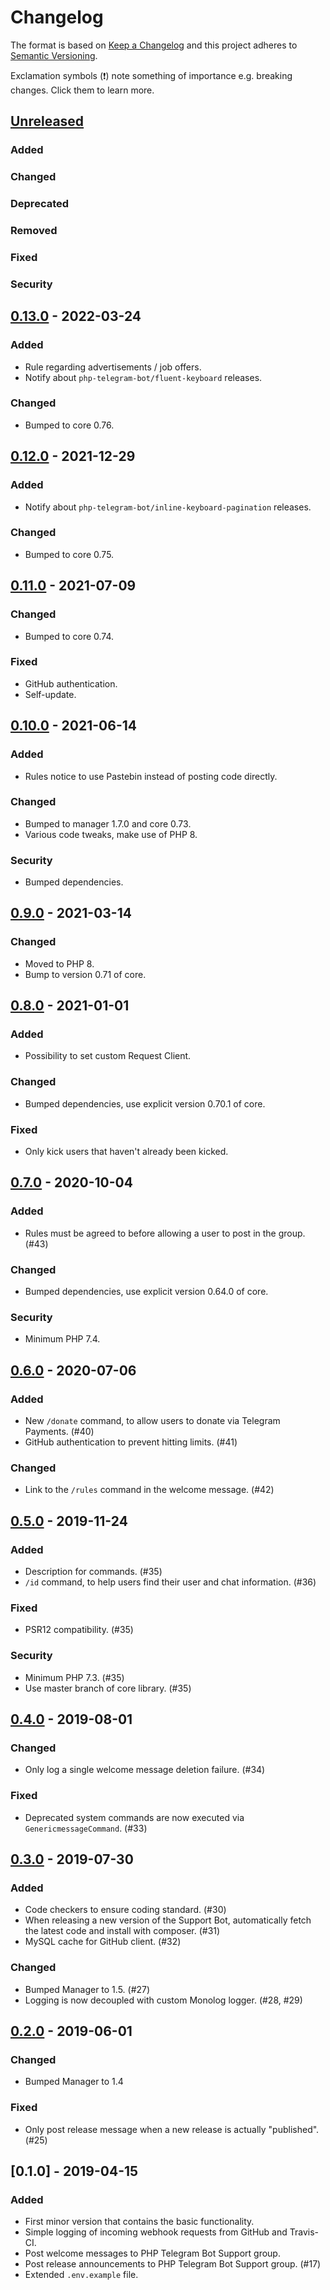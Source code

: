 # Changelog
The format is based on [Keep a Changelog](http://keepachangelog.com/) and this project adheres to [Semantic Versioning](http://semver.org/).

Exclamation symbols (:exclamation:) note something of importance e.g. breaking changes. Click them to learn more.

## [Unreleased]
### Added
### Changed
### Deprecated
### Removed
### Fixed
### Security

## [0.13.0] - 2022-03-24
### Added
- Rule regarding advertisements / job offers.
- Notify about `php-telegram-bot/fluent-keyboard` releases.
### Changed
- Bumped to core 0.76.

## [0.12.0] - 2021-12-29
### Added
- Notify about `php-telegram-bot/inline-keyboard-pagination` releases.
### Changed
- Bumped to core 0.75.

## [0.11.0] - 2021-07-09
### Changed
- Bumped to core 0.74.
### Fixed
- GitHub authentication.
- Self-update.

## [0.10.0] - 2021-06-14
### Added
- Rules notice to use Pastebin instead of posting code directly.
### Changed
- Bumped to manager 1.7.0 and core 0.73.
- Various code tweaks, make use of PHP 8.
### Security
- Bumped dependencies.

## [0.9.0] - 2021-03-14
### Changed
- Moved to PHP 8.
- Bump to version 0.71 of core.

## [0.8.0] - 2021-01-01
### Added
- Possibility to set custom Request Client.
### Changed
- Bumped dependencies, use explicit version 0.70.1 of core.
### Fixed
- Only kick users that haven't already been kicked.

## [0.7.0] - 2020-10-04
### Added
- Rules must be agreed to before allowing a user to post in the group. (#43)
### Changed
- Bumped dependencies, use explicit version 0.64.0 of core.
### Security
- Minimum PHP 7.4.

## [0.6.0] - 2020-07-06
### Added
- New `/donate` command, to allow users to donate via Telegram Payments. (#40)
- GitHub authentication to prevent hitting limits. (#41)
### Changed
- Link to the `/rules` command in the welcome message. (#42)

## [0.5.0] - 2019-11-24
### Added
- Description for commands. (#35)
- `/id` command, to help users find their user and chat information. (#36)
### Fixed
- PSR12 compatibility. (#35)
### Security
- Minimum PHP 7.3. (#35)
- Use master branch of core library. (#35)

## [0.4.0] - 2019-08-01
### Changed
- Only log a single welcome message deletion failure. (#34)
### Fixed
- Deprecated system commands are now executed via `GenericmessageCommand`. (#33)

## [0.3.0] - 2019-07-30
### Added
- Code checkers to ensure coding standard. (#30)
- When releasing a new version of the Support Bot, automatically fetch the latest code and install with composer. (#31)
- MySQL cache for GitHub client. (#32)
### Changed
- Bumped Manager to 1.5. (#27)
- Logging is now decoupled with custom Monolog logger. (#28, #29)

## [0.2.0] - 2019-06-01
### Changed
- Bumped Manager to 1.4
### Fixed
- Only post release message when a new release is actually "published". (#25)

## [0.1.0] - 2019-04-15
### Added
- First minor version that contains the basic functionality.
- Simple logging of incoming webhook requests from GitHub and Travis-CI.
- Post welcome messages to PHP Telegram Bot Support group.
- Post release announcements to PHP Telegram Bot Support group. (#17)
- Extended `.env.example` file.

[Unreleased]: https://github.com/php-telegram-bot/support-bot/compare/master...develop
[0.13.0]: https://github.com/php-telegram-bot/support-bot/compare/0.12.0...0.13.0
[0.12.0]: https://github.com/php-telegram-bot/support-bot/compare/0.11.0...0.12.0
[0.11.0]: https://github.com/php-telegram-bot/support-bot/compare/0.10.0...0.11.0
[0.10.0]: https://github.com/php-telegram-bot/support-bot/compare/0.9.0...0.10.0
[0.9.0]: https://github.com/php-telegram-bot/support-bot/compare/0.8.0...0.9.0
[0.8.0]: https://github.com/php-telegram-bot/support-bot/compare/0.7.0...0.8.0
[0.7.0]: https://github.com/php-telegram-bot/support-bot/compare/0.6.0...0.7.0
[0.6.0]: https://github.com/php-telegram-bot/support-bot/compare/0.5.0...0.6.0
[0.5.0]: https://github.com/php-telegram-bot/support-bot/compare/0.4.0...0.5.0
[0.4.0]: https://github.com/php-telegram-bot/support-bot/compare/0.3.0...0.4.0
[0.3.0]: https://github.com/php-telegram-bot/support-bot/compare/0.2.0...0.3.0
[0.2.0]: https://github.com/php-telegram-bot/support-bot/compare/0.1.0...0.2.0
